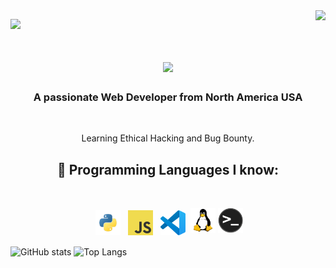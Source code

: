 <img align="right" src="https://visitor-badge.laobi.icu/badge?page_id=salesp07.salesp07" />

![](https://visitor-badge.laobi.icu/badge?page_id=MattLovesToCode.MattLovesToCode)


<h1 align="center">
    <img src="https://readme-typing-svg.herokuapp.com/?font=Righteous&size=35&center=true&vCenter=true&width=500&height=70&duration=4000&lines=Hi+There!+👋;+I'm+Matthew!;" />
</h1>

<h3 align="center">A passionate Web Developer from North America USA</h3>

<br/>

<div align="center">


 </div>

 <div align="center">

 Learning Ethical Hacking and Bug Bounty.
 </div>

 <h2 align="center">🧰 Programming Languages I know: </h2>
<br/>
<p align="center">
<img src="https://raw.githubusercontent.com/github/explore/80688e429a7d4ef2fca1e82350fe8e3517d3494d/topics/python/python.png" alt="Python" height="40" style="vertical-align:top; margin:4px">
<img src="https://raw.githubusercontent.com/github/explore/80688e429a7d4ef2fca1e82350fe8e3517d3494d/topics/javascript/javascript.png" alt="Javascript" height="40" style="vertical-align:top; margin:4px">
<img src="https://raw.githubusercontent.com/github/explore/80688e429a7d4ef2fca1e82350fe8e3517d3494d/topics/visual-studio-code/visual-studio-code.png" alt="VS Code" height="40" style="vertical-align:top; margin:4px">
<img src="https://raw.githubusercontent.com/github/explore/80688e429a7d4ef2fca1e82350fe8e3517d3494d/topics/linux/linux.png" alt="Linux" height="40" style="max-width: 100%;">
<img src="https://raw.githubusercontent.com/github/explore/80688e429a7d4ef2fca1e82350fe8e3517d3494d/topics/terminal/terminal.png" alt="Terminal" height="40" style="max-width: 100%;">

</p>

![GitHub stats](https://github-readme-stats.vercel.app/api?username=MattLovesToCode&show_icons=true&theme=discord_old_blurple )
![Top Langs](https://github-readme-stats.vercel.app/api/top-langs/?username=MattLovesToCode&theme=tokyonight)

